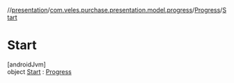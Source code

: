 //[presentation](../../../../index.md)/[com.veles.purchase.presentation.model.progress](../../index.md)/[Progress](../index.md)/[Start](index.md)

# Start

[androidJvm]\
object [Start](index.md) : [Progress](../index.md)
